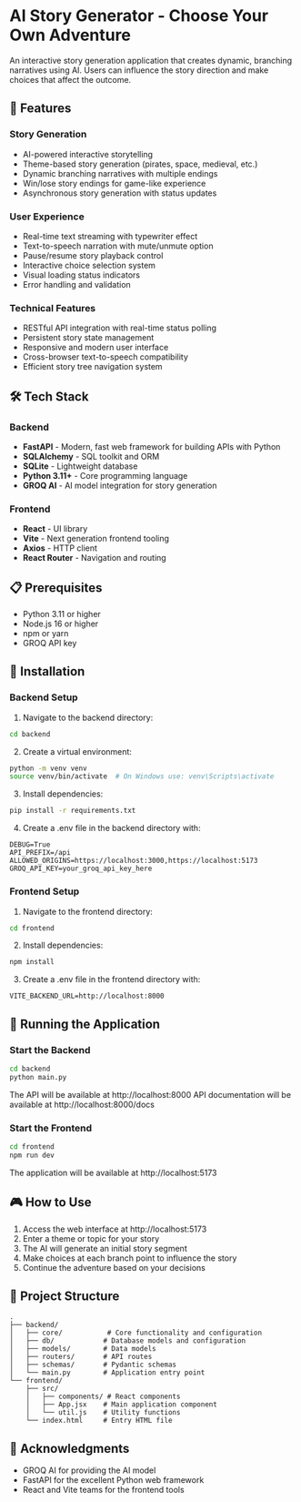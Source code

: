 # AI Story Generator - Choose Your Own Adventure

An interactive story generation application that creates dynamic, branching narratives using AI. Users can influence the story direction and make choices that affect the outcome.

## 🚀 Features

### Story Generation
- AI-powered interactive storytelling
- Theme-based story generation (pirates, space, medieval, etc.)
- Dynamic branching narratives with multiple endings
- Win/lose story endings for game-like experience
- Asynchronous story generation with status updates

### User Experience
- Real-time text streaming with typewriter effect
- Text-to-speech narration with mute/unmute option
- Pause/resume story playback control
- Interactive choice selection system
- Visual loading status indicators
- Error handling and validation

### Technical Features
- RESTful API integration with real-time status polling
- Persistent story state management
- Responsive and modern user interface
- Cross-browser text-to-speech compatibility
- Efficient story tree navigation system

## 🛠️ Tech Stack

### Backend
- **FastAPI** - Modern, fast web framework for building APIs with Python
- **SQLAlchemy** - SQL toolkit and ORM
- **SQLite** - Lightweight database
- **Python 3.11+** - Core programming language
- **GROQ AI** - AI model integration for story generation

### Frontend
- **React** - UI library
- **Vite** - Next generation frontend tooling
- **Axios** - HTTP client
- **React Router** - Navigation and routing

## 📋 Prerequisites

- Python 3.11 or higher
- Node.js 16 or higher
- npm or yarn
- GROQ API key

## 🔧 Installation

### Backend Setup

1. Navigate to the backend directory:
```bash
cd backend
```

2. Create a virtual environment:
```bash
python -m venv venv
source venv/bin/activate  # On Windows use: venv\Scripts\activate
```

3. Install dependencies:
```bash
pip install -r requirements.txt
```

4. Create a .env file in the backend directory with:
```env
DEBUG=True
API_PREFIX=/api
ALLOWED_ORIGINS=https://localhost:3000,https://localhost:5173
GROQ_API_KEY=your_groq_api_key_here
```

### Frontend Setup

1. Navigate to the frontend directory:
```bash
cd frontend
```

2. Install dependencies:
```bash
npm install
```

3. Create a .env file in the frontend directory with:
```env
VITE_BACKEND_URL=http://localhost:8000
```

## 🚀 Running the Application

### Start the Backend

```bash
cd backend
python main.py
```
The API will be available at http://localhost:8000
API documentation will be available at http://localhost:8000/docs

### Start the Frontend

```bash
cd frontend
npm run dev
```
The application will be available at http://localhost:5173

## 🎮 How to Use

1. Access the web interface at http://localhost:5173
2. Enter a theme or topic for your story
3. The AI will generate an initial story segment
4. Make choices at each branch point to influence the story
5. Continue the adventure based on your decisions

## 🌟 Project Structure

```
.
├── backend/
│   ├── core/           # Core functionality and configuration
│   ├── db/            # Database models and configuration
│   ├── models/        # Data models
│   ├── routers/       # API routes
│   ├── schemas/       # Pydantic schemas
│   └── main.py        # Application entry point
└── frontend/
    ├── src/
    │   ├── components/ # React components
    │   ├── App.jsx    # Main application component
    │   └── util.js    # Utility functions
    └── index.html     # Entry HTML file
```

## 🙏 Acknowledgments

- GROQ AI for providing the AI model
- FastAPI for the excellent Python web framework
- React and Vite teams for the frontend tools
